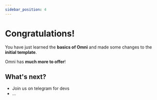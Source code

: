 ```yaml
---
sidebar_position: 4
---
```


# Congratulations!

You have just learned the **basics of Omni** and made some changes to the **initial template**.

Omni has **much more to offer**!

## What's next?

- Join us on telegram for devs
- ...
